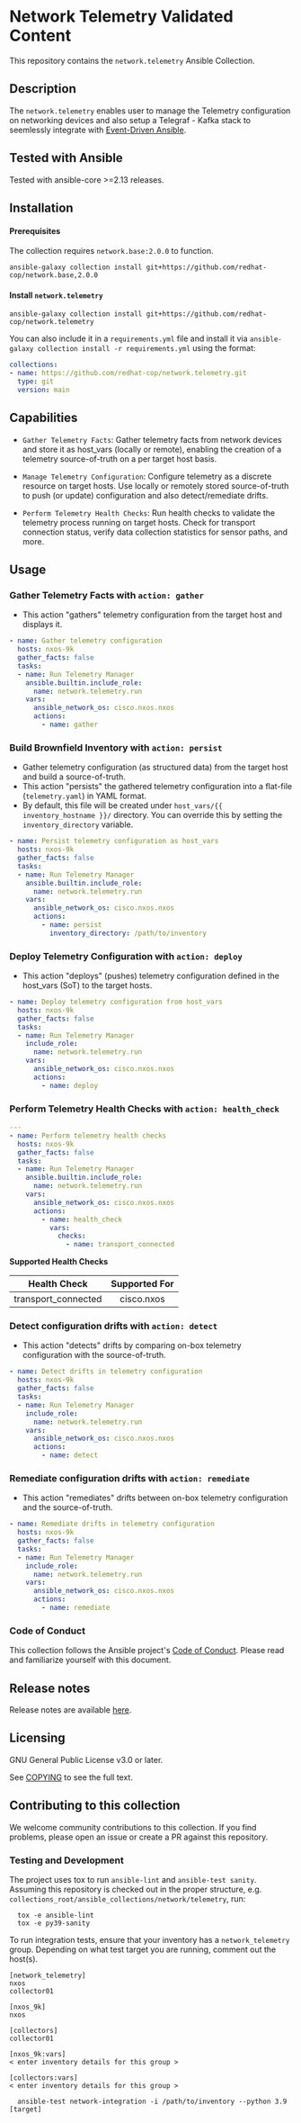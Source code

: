 # Network Telemetry Validated Content

This repository contains the `network.telemetry` Ansible Collection.

## Description

The `network.telemetry` enables user to manage the Telemetry configuration on networking devices and
also setup a Telegraf - Kafka stack to seemlessly integrate with [Event-Driven Ansible](https://www.ansible.com/use-cases/event-driven-automation).

## Tested with Ansible

Tested with ansible-core >=2.13 releases.

## Installation

#### Prerequisites

The collection requires `network.base:2.0.0` to function.
```
ansible-galaxy collection install git+https://github.com/redhat-cop/network.base,2.0.0
```

#### Install `network.telemetry`

```
ansible-galaxy collection install git+https://github.com/redhat-cop/network.telemetry
```

You can also include it in a `requirements.yml` file and install it via `ansible-galaxy collection install -r requirements.yml` using the format:

```yaml
collections:
- name: https://github.com/redhat-cop/network.telemetry.git
  type: git
  version: main
```

## Capabilities
- `Gather Telemetry Facts`: Gather telemetry facts from network devices and store it as host_vars (locally or remote), enabling the creation of a telemetry source-of-truth on a per target host basis.

- `Manage Telemetry Configuration`: Configure telemetry as a discrete resource on target hosts. Use locally or remotely stored source-of-truth to push (or update) configuration and also detect/remediate drifts.

- `Perform Telemetry Health Checks`: Run health checks to validate the telemetry process running on target hosts. Check for transport connection status, verify data collection statistics for sensor paths, and more.

## Usage

### Gather Telemetry Facts with `action: gather`
- This action "gathers" telemetry configuration from the target host and displays it.

```yaml
- name: Gather telemetry configuration
  hosts: nxos-9k
  gather_facts: false
  tasks:
  - name: Run Telemetry Manager
    ansible.builtin.include_role:
      name: network.telemetry.run
    vars:
      ansible_network_os: cisco.nxos.nxos
      actions:
        - name: gather
```

### Build Brownfield Inventory with `action: persist`

- Gather telemetry configuration (as structured data) from the target host and build a source-of-truth.
- This action "persists" the gathered telemetry configuration into a flat-file (`telemetry.yaml`) in YAML format.
- By default, this file will be created under `host_vars/{{ inventory_hostname }}/` directory. You can override this
  by setting the `inventory_directory` variable.

```yaml
- name: Persist telemetry configuration as host_vars
  hosts: nxos-9k
  gather_facts: false
  tasks:
  - name: Run Telemetry Manager
    ansible.builtin.include_role:
      name: network.telemetry.run
    vars:
      ansible_network_os: cisco.nxos.nxos
      actions:
        - name: persist
          inventory_directory: /path/to/inventory
```

### Deploy Telemetry Configuration with `action: deploy`
- This action "deploys" (pushes) telemetry configuration defined in the host_vars (SoT) to the target hosts.

```yaml
- name: Deploy telemetry configuration from host_vars
  hosts: nxos-9k
  gather_facts: false
  tasks:
  - name: Run Telemetry Manager
    include_role:
      name: network.telemetry.run
    vars:
      ansible_network_os: cisco.nxos.nxos
      actions:
        - name: deploy
```

### Perform Telemetry Health Checks with `action: health_check`

```yaml
---
- name: Perform telemetry health checks
  hosts: nxos-9k
  gather_facts: false
  tasks:
  - name: Run Telemetry Manager
    ansible.builtin.include_role:
      name: network.telemetry.run
    vars:
      ansible_network_os: cisco.nxos.nxos
      actions:
        - name: health_check
          vars:
            checks:
              - name: transport_connected
```

**Supported Health Checks**

|     Health Check    |        Supported For       |
|:-------------------:|:--------------------------:|
| transport_connected |         cisco.nxos         |


### Detect configuration drifts with `action: detect`

- This action "detects" drifts by comparing on-box telemetry configuration with the source-of-truth.

```yaml
- name: Detect drifts in telemetry configuration
  hosts: nxos-9k
  gather_facts: false
  tasks:
  - name: Run Telemetry Manager
    include_role:
      name: network.telemetry.run
    vars:
      ansible_network_os: cisco.nxos.nxos
      actions:
        - name: detect
```

### Remediate configuration drifts with `action: remediate`

- This action "remediates" drifts between on-box telemetry configuration and the source-of-truth.

```yaml
- name: Remediate drifts in telemetry configuration
  hosts: nxos-9k
  gather_facts: false
  tasks:
  - name: Run Telemetry Manager
    include_role:
      name: network.telemetry.run
    vars:
      ansible_network_os: cisco.nxos.nxos
      actions:
        - name: remediate
```

### Code of Conduct
This collection follows the Ansible project's
[Code of Conduct](https://docs.ansible.com/ansible/devel/community/code_of_conduct.html).
Please read and familiarize yourself with this document.


## Release notes

Release notes are available [here](https://github.com/redhat-cop/network.telemetry/blob/main/CHANGELOG.rst).

## Licensing

GNU General Public License v3.0 or later.

See [COPYING](https://www.gnu.org/licenses/gpl-3.0.txt) to see the full text.

## Contributing to this collection

We welcome community contributions to this collection. If you find problems, please open an issue or create a PR against this repository.

### Testing and Development

The project uses tox to run `ansible-lint` and `ansible-test sanity`.
Assuming this repository is checked out in the proper structure,
e.g. `collections_root/ansible_collections/network/telemetry`, run:

```shell
  tox -e ansible-lint
  tox -e py39-sanity
```

To run integration tests, ensure that your inventory has a `network_telemetry` group.
Depending on what test target you are running, comment out the host(s).

```shell
[network_telemetry]
nxos
collector01

[nxos_9k]
nxos

[collectors]
collector01

[nxos_9k:vars]
< enter inventory details for this group >

[collectors:vars]
< enter inventory details for this group >
```

```shell
  ansible-test network-integration -i /path/to/inventory --python 3.9 [target]
```
